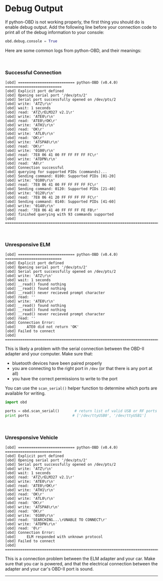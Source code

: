 
# Debug Output

If python-OBD is not working properly, the first thing you should do is enable debug output. Add the following line before your connection code to print all of the debug information to your console:

```python
obd.debug.console = True
```

Here are some common logs from python-OBD, and their meanings:

<br>

### Successful Connection

```none
[obd] ========================== python-OBD (v0.4.0) ==========================
[obd] Explicit port defined
[obd] Opening serial port '/dev/pts/2'
[obd] Serial port successfully opened on /dev/pts/2
[obd] write: 'ATZ\r\n'
[obd] wait: 1 seconds
[obd] read: 'ATZ\rELM327 v2.1\r'
[obd] write: 'ATE0\r\n'
[obd] read: 'ATE0\rOK\r'
[obd] write: 'ATH1\r\n'
[obd] read: 'OK\r'
[obd] write: 'ATL0\r\n'
[obd] read: 'OK\r'
[obd] write: 'ATSPA8\r\n'
[obd] read: 'OK\r'
[obd] write: '0100\r\n'
[obd] read: '7E8 06 41 00 FF FF FF FF FC\r'
[obd] write: 'ATDPN\r\n'
[obd] read: 'A8\r'
[obd] Connection successful
[obd] querying for supported PIDs (commands)...
[obd] Sending command: 0100: Supported PIDs [01-20]
[obd] write: '0100\r\n'
[obd] read: '7E8 06 41 00 FF FF FF FF FC\r'
[obd] Sending command: 0120: Supported PIDs [21-40]
[obd] write: '0120\r\n'
[obd] read: '7E8 06 41 20 FF FF FF FF FC\r'
[obd] Sending command: 0140: Supported PIDs [41-60]
[obd] write: '0140\r\n'
[obd] read: '7E8 06 41 40 FF FF FF FE FB\r'
[obd] finished querying with 93 commands supported
[obd] =========================================================================
```

<br>

### Unresponsive ELM

```
[obd] ========================== python-OBD (v0.4.0) ==========================
[obd] Explicit port defined
[obd] Opening serial port '/dev/pts/2'
[obd] Serial port successfully opened on /dev/pts/2
[obd] write: 'ATZ\r\n'
[obd] wait: 1 seconds
[obd] __read() found nothing
[obd] __read() found nothing
[obd] __read() never recieved prompt character
[obd] read: ''
[obd] write: 'ATE0\r\n'
[obd] __read() found nothing
[obd] __read() found nothing
[obd] __read() never recieved prompt character
[obd] read: ''
[obd] Connection Error:
[obd]     ATE0 did not return 'OK'
[obd] Failed to connect
[obd] =========================================================================
```

This is likely a problem with the serial connection between the OBD-II adapter and your computer. Make sure that:

- bluetooth devices have been paired properly
- you are connecting to the right port in `/dev` (or that there is any port at all)
- you have the correct permissions to write to the port

You can use the `scan_serial()` helper function to determine which ports are available for writing.

```python
import obd

ports = obd.scan_serial()       # return list of valid USB or RF ports
print ports                    # ['/dev/ttyUSB0', '/dev/ttyUSB1']
```

<br>

### Unresponsive Vehicle

```
[obd] ========================== python-OBD (v0.4.0) ==========================
[obd] Explicit port defined
[obd] Opening serial port '/dev/pts/2'
[obd] Serial port successfully opened on /dev/pts/2
[obd] write: 'ATZ\r\n'
[obd] wait: 1 seconds
[obd] read: 'ATZ\rELM327 v2.1\r'
[obd] write: 'ATE0\r\n'
[obd] read: 'ATE0\rOK\r'
[obd] write: 'ATH1\r\n'
[obd] read: 'OK\r'
[obd] write: 'ATL0\r\n'
[obd] read: 'OK\r'
[obd] write: 'ATSPA8\r\n'
[obd] read: 'OK\r'
[obd] write: '0100\r\n'
[obd] read: 'SEARCHING...\rUNABLE TO CONNECT\r'
[obd] write: 'ATDPN\r\n'
[obd] read: '0\r'
[obd] Connection Error:
[obd]     ELM responded with unknown protocol
[obd] Failed to connect
[obd] =========================================================================
```

This is a connection problem between the ELM adapter and your car. Make sure that you car is powered, and that the electrical connection between the adapter and your car's OBD-II port is sound.

---

<br>
